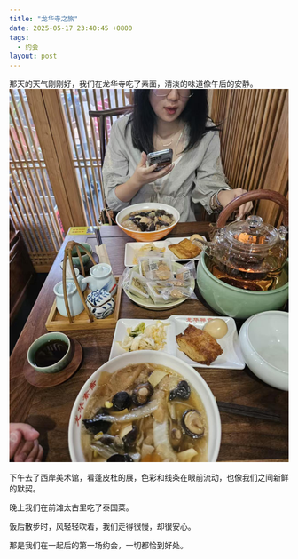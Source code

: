 ```yaml
---
title: "龙华寺之旅"
date: 2025-05-17 23:40:45 +0800
tags:
  - 约会
layout: post
---
```


那天的天气刚刚好，我们在龙华寺吃了素面，清淡的味道像午后的安静。  
![龙华寺素面](/assets/202505/1.jpg)

下午去了西岸美术馆，看蓬皮杜的展，色彩和线条在眼前流动，也像我们之间新鲜的默契。  

晚上我们在前滩太古里吃了泰国菜。  

饭后散步时，风轻轻吹着，我们走得很慢，却很安心。  

那是我们在一起后的第一场约会，一切都恰到好处。  